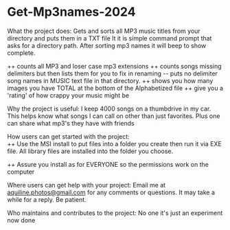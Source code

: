 # Get-Mp3names-2024
What the project does: Gets and sorts all MP3 music titles from your directory and puts them in a TXT file
It it is simple command prompt that asks for a directory path.  After sorting mp3 names it will beep to show complete.

++ counts all MP3 and loser case mp3 extensions
++ counts songs missing delimiters but then lists them for you to fix in renaming
 -- puts no delimiter song names in MUSIC text file in that directory.
++ shows you how many images you have TOTAL at the bottom of the Alphabetized file
++ give you a 'rating' of how crappy your music might be

Why the project is useful:  I keep 4000 songs on a thumbdrive in my car.  This helps know what songs I can call on
other than just favorites.  Plus one can share what mp3's they have with friends

How users can get started with the project:  
++ Use the MSI install to put files into a folder you create
then run it via EXE file. All library files are installed into the folder you choose.

++ Assure you install as for EVERYONE so the permissions work on the computer

Where users can get help with your project:  Email me at aquiline.photos@gmail.com for any comments or questions. 
It may take a while for a reply. Be patient.

Who maintains and contributes to the project:  No one it's just an experiment now done
